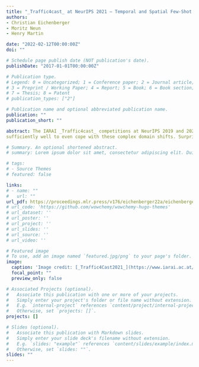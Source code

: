 ```yaml
---
title: "_Traffic4cast_ at NeurIPS 2021 – Temporal and Spatial Few-Shot Transfer Learning in Gridded Geo-Spatial Processes"
authors:
- Christian Eichenberger
- Moritz Neun
- Henry Martin

date: "2022-02-12T00:00:00Z"
doi: ""

# Schedule page publish date (NOT publication's date).
publishDate: "2017-01-01T00:00:00Z"

# Publication type.
# Legend: 0 = Uncategorized; 1 = Conference paper; 2 = Journal article;
# 3 = Preprint / Working Paper; 4 = Report; 5 = Book; 6 = Book section;
# 7 = Thesis; 8 = Patent
# publication_types: ["2"]

# Publication name and optional abbreviated publication name.
publication: ""
publication_short: ""

abstract: The IARAI _Traffic4cast_ competitions at NeurIPS 2019 and 2020 showed that neural networks can successfully predict future traffic conditions 1 hour into the future on simply aggregated GPS probe data in time and space bins. We thus reinterpreted the challenge of forecasting traffic conditions as a movie completion task. U-Nets proved to be the winning architecture, demonstrating an ability to extract relevant features in this complex real-world geo-spatial process. Building on the previous competitions, _Traffic4cast_ 2021 now focuses on the question of model robustness and generalizability across time and space. Moving from one city to an entirely different city, or moving from pre-COVID times to times after COVID hit the world thus introduces a clear domain shift. We thus, for the first time, release data featuring such domain shifts. The competition now covers ten cities over 2 years, providing data compiled from over 10^12 GPS probe data. Winning solutions captured traffic dynamics
sufficiently well to even cope with these complex domain shifts. Surprisingly, this seemed to require only the previous 1h traffic dynamic history and static road graph as input.

# Summary. An optional shortened abstract.
# summary: Lorem ipsum dolor sit amet, consectetur adipiscing elit. Duis posuere tellus ac convallis placerat. Proin tincidunt magna sed ex sollicitudin condimentum.

# tags:
# - Source Themes
# featured: false

links:
# - name: ""
#   url: ""
url_pdf: https://proceedings.mlr.press/v176/eichenberger22a/eichenberger22a.pdf
# url_code: 'https://github.com/wowchemy/wowchemy-hugo-themes'
# url_dataset: ''
# url_poster: ''
# url_project: ''
# url_slides: ''
# url_source: ''
# url_video: ''

# Featured image
# To use, add an image named `featured.jpg/png` to your page's folder. 
image:
  caption: 'Image credit: [_Traffic4Cast2021_](https://www.iarai.ac.at/traffic4cast/)'
  focal_point: ""
  preview_only: false

# Associated Projects (optional).
#   Associate this publication with one or more of your projects.
#   Simply enter your project's folder or file name without extension.
#   E.g. `internal-project` references `content/project/internal-project/index.md`.
#   Otherwise, set `projects: []`.
projects: []

# Slides (optional).
#   Associate this publication with Markdown slides.
#   Simply enter your slide deck's filename without extension.
#   E.g. `slides: "example"` references `content/slides/example/index.md`.
#   Otherwise, set `slides: ""`.
slides: ""
---
```


<!-- {{% callout note %}}
Click the *Cite* button above to demo the feature to enable visitors to import publication metadata into their reference management software.
{{% /callout %}}

{{% callout note %}}
Create your slides in Markdown - click the *Slides* button to check out the example.
{{% /callout %}}

Supplementary notes can be added here, including [code, math, and images](https://wowchemy.com/docs/writing-markdown-latex/). -->
